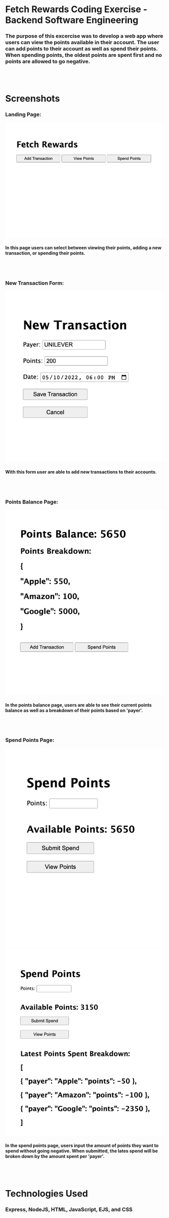 # Fetch Rewards Coding Exercise - Backend Software Engineering
### The purpose of this excercise was to develop a web app where users can view the points available in their account. The user can add points to their account as well as spend their points. When spending points, the oldest points are spent first and no points are allowed to go negative.
<br>
<br>

# Screenshots
### Landing Page:
![](/public/images/landingpage.png)
#### In this page users can select between viewing their points, adding a new transaction, or spending their points.
<br>
<br>

### New Transaction Form:
![](/public/images/newtransaction.png)
#### With this form user are able to add new transactions to their accounts.
<br>
<br>

### Points Balance Page:
![](/public/images/pointspage.png)
#### In the points balance page, users are able to see their current points balance as well as a breakdown of their points based on 'payer'.
<br>
<br>

### Spend Points Page:
![](/public/images/spendpoints1.png)
![](/public/images/spendpoints2.png)
#### In the spend points page, users input the amount of points they want to spend without going negative. When submitted, the lates spend will be broken down by the amount spent per 'payer'. 
<br>
<br>

# Technologies Used
### Express, NodeJS, HTML, JavaScript, EJS, and CSS
<br>
<br>

<!-- # Getting Started
### Launch app [here]()
<br>
<br> -->
